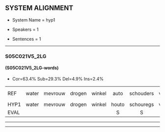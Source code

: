 
## SYSTEM ALIGNMENT

- System Name = hyp1

- Speakers = 1

- Sentences = 1

---

### S05C021V5_2LG

#### (S05C021V5_2LG-words)

- Cor=63.4%	Sub=29.3%	Del=4.9%	Ins=2.4%

|  |  |  |  |  |  |  |  |  |  |  |  |  |  |  |  |  |  |  |  |  |  |  |  |  |  |  |  |  |  |  |  |  |  |  |  |  |  |  |  |  |  |
|:--- |:---:|:---:|:---:|:---:|:---:|:---:|:---:|:---:|:---:|:---:|:---:|:---:|:---:|:---:|:---:|:---:|:---:|:---:|:---:|:---:|:---:|:---:|:---:|:---:|:---:|:---:|:---:|:---:|:---:|:---:|:---:|:---:|:---:|:---:|:---:|:---:|:---:|:---:|:---:|:---:|:---:|
| REF | water | mevrouw | drogen | winkel | auto | schouders | verhaal | koning | moeilijk | speelplaats | drinken | hoofdpijn | regen | vliegtuig | stoppen | opnieuw | gooien | sneeuwen | moeder | liedje | potlood | fietsbel | vinger |  | dichtbij | meisje | chauffeur | muziek | waarom | scheuren*(schouder) | lawaai | zwemmen | vuurwerk | appel | cola | kussen | eerste | circus | kleuren | voetbal | vlinder |
| HYP1 | water | mevrouw | drogen | winkel | houto | schouregs | verhaal | koning | moeilijk | speelplaats | drinken | hoofdpijn |  | regenvliegtuig | stoppen | opnieuw | gooien |  | snieuwenmoeder | liedsje | potloot | fietsbel | vinger | dicht | bij | meice | chauffeur | muziek | waarom | schouder | lawaai | semmen | vuurwerk | appel | cola | cusen | heerste | circus | kleuren | voetbal | vlinder |
| EVAL |  |  |  |  | S | S |  |  |  |  |  |  | D | S |  |  |  | D | S | S | S |  |  | I | S | S |  |  |  | S |  | S |  |  |  | S | S |  |  |  |  |
---

---
